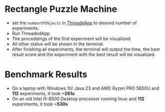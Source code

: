 # Rectangle Puzzle Machine
  - set the `numberOfObjects` in [ThreadeApp](./ThreadedApp.java) to desired number of experiments.
  - Run ThreadedApp.
  - The proceddings of the first experiment will be visualized.
  - All other status will be shown in the terminal.
  - After finishing all experiments, the terminal will output the time, the best result score and the experiment with the best result will be visualized.

# Benchmark Results

- On a laptop with Windows 10/ Java 23  and AMD Ryzen PRO 5850U and __112__ experiments, it took __~261s__
- On an old Intel i5-6500 Desktop processor running linux and __112__ experiments, it took __~530s__
